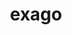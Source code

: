 ---
title: "exago"
layout: cache
categories: [package, develop]
meta: {"compilers": ["gcc@11.4.0"], "num_specs": 7, "num_specs_by_stack": {"e4s": 7, "root": 7}, "oss": ["ubuntu22.04"], "platforms": ["linux"], "stacks": ["e4s", "root"], "targets": ["x86_64_v3"], "versions": ["1.6.0"]}
spec_details: [{"compiler": "gcc@11.4.0", "hash": "fdxqxnq367exy5yc7rif7cekmbmv5xmr", "os": "ubuntu22.04", "platform": "linux", "size": "-", "stacks": ["e4s", "root"], "target": "x86_64_v3", "variants": ["build_system=cmake", "build_type=Release", "+cuda", "cuda_arch:=80", "generator=make", "+hiop", "~ipo", "~ipopt", "+logging", "+mpi", "patches:=7f74f3c", "+python", "+raja", "~rocm"], "versions": ["1.6.0"]}, {"compiler": "gcc@11.4.0", "hash": "iewpynjjbl6obutplvvwxzuf7pslhgyr", "os": "ubuntu22.04", "platform": "linux", "size": "-", "stacks": ["e4s", "root"], "target": "x86_64_v3", "variants": ["build_system=cmake", "build_type=Release", "+cuda", "cuda_arch:=80", "generator=make", "+hiop", "~ipo", "~ipopt", "+logging", "+mpi", "patches:=7f74f3c", "+python", "+raja", "~rocm"], "versions": ["1.6.0"]}, {"compiler": "gcc@11.4.0", "hash": "ipcdlgni2scxfepfygdilzcddjs52wdx", "os": "ubuntu22.04", "platform": "linux", "size": "-", "stacks": ["e4s", "root"], "target": "x86_64_v3", "variants": ["build_system=cmake", "build_type=Release", "+cuda", "cuda_arch:=80", "generator=make", "+hiop", "~ipo", "~ipopt", "+logging", "+mpi", "patches:=7f74f3c", "+python", "+raja", "~rocm"], "versions": ["1.6.0"]}, {"compiler": "gcc@11.4.0", "hash": "n5x6jrqwb3bqck54jzfuwuorkhokeyaz", "os": "ubuntu22.04", "platform": "linux", "size": "-", "stacks": ["e4s", "root"], "target": "x86_64_v3", "variants": ["build_system=cmake", "build_type=Release", "+cuda", "cuda_arch:=80", "generator=make", "+hiop", "~ipo", "~ipopt", "+logging", "+mpi", "patches:=7f74f3c", "+python", "+raja", "~rocm"], "versions": ["1.6.0"]}, {"compiler": "gcc@11.4.0", "hash": "rqmpcaqzexi4hhricvmhpf6fj5gl2a55", "os": "ubuntu22.04", "platform": "linux", "size": "-", "stacks": ["e4s", "root"], "target": "x86_64_v3", "variants": ["build_system=cmake", "build_type=Release", "+cuda", "cuda_arch:=80", "generator=make", "+hiop", "~ipo", "~ipopt", "+logging", "+mpi", "patches:=7f74f3c", "+python", "+raja", "~rocm"], "versions": ["1.6.0"]}, {"compiler": "gcc@11.4.0", "hash": "uixr4r65gmlfytqyjvlx2jnukjsznkng", "os": "ubuntu22.04", "platform": "linux", "size": "-", "stacks": ["e4s", "root"], "target": "x86_64_v3", "variants": ["build_system=cmake", "build_type=Release", "+cuda", "cuda_arch:=80", "generator=make", "+hiop", "~ipo", "~ipopt", "+logging", "+mpi", "patches:=7f74f3c", "+python", "+raja", "~rocm"], "versions": ["1.6.0"]}, {"compiler": "gcc@11.4.0", "hash": "unky2vmqm7ulxannwfwuatwynji33uit", "os": "ubuntu22.04", "platform": "linux", "size": "-", "stacks": ["e4s", "root"], "target": "x86_64_v3", "variants": ["build_system=cmake", "build_type=Release", "+cuda", "cuda_arch:=80", "generator=make", "+hiop", "~ipo", "~ipopt", "+logging", "+mpi", "patches:=7f74f3c", "+python", "+raja", "~rocm"], "versions": ["1.6.0"]}]
---